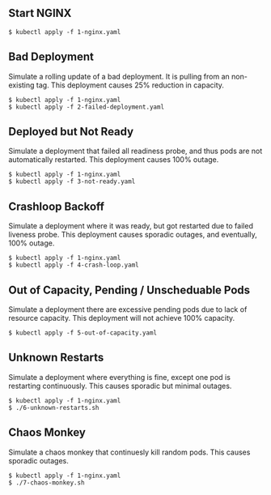 ## Start NGINX
```
$ kubectl apply -f 1-nginx.yaml
```

## Bad Deployment
Simulate a rolling update of a bad deployment. It is pulling from an non-existing tag.
This deployment causes 25% reduction in capacity.
```
$ kubectl apply -f 1-nginx.yaml
$ kubectl apply -f 2-failed-deployment.yaml
```

## Deployed but Not Ready
Simulate a deployment that failed all readiness probe, and thus pods are not automatically restarted.
This deployment causes 100% outage.
```
$ kubectl apply -f 1-nginx.yaml
$ kubectl apply -f 3-not-ready.yaml
```

## Crashloop Backoff
Simulate a deployment where it was ready, but got restarted due to failed liveness probe.
This deployment causes sporadic outages, and eventually, 100% outage.
```
$ kubectl apply -f 1-nginx.yaml
$ kubectl apply -f 4-crash-loop.yaml
```

## Out of Capacity, Pending / Unscheduable Pods
Simulate a deployment there are excessive pending pods due to lack of resource capacity.
This deployment will not achieve 100% capacity.
```
$ kubectl apply -f 5-out-of-capacity.yaml
```

## Unknown Restarts
Simulate a deployment where everything is fine, except one pod is restarting continuously.
This causes sporadic but minimal outages.
```
$ kubectl apply -f 1-nginx.yaml
$ ./6-unknown-restarts.sh
```

## Chaos Monkey
Simulate a chaos monkey that continuesly kill random pods.
This causes sporadic outages.
```
$ kubectl apply -f 1-nginx.yaml
$ ./7-chaos-monkey.sh
```
